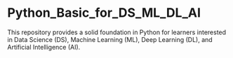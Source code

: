 # Python_Basic_for_DS_ML_DL_AI
This repository provides a solid foundation in Python for learners interested in Data Science (DS), Machine Learning (ML), Deep Learning (DL), and Artificial Intelligence (AI). 
